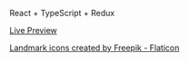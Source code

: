React + TypeScript + Redux

[Live Preview](https://yondondon.github.io/fastfood-order)

[Landmark icons created by Freepik - Flaticon](https://www.flaticon.com/free-icons/landmark)